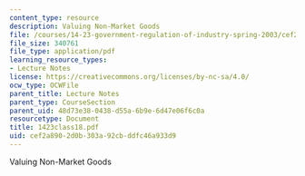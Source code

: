 ```yaml
---
content_type: resource
description: Valuing Non-Market Goods
file: /courses/14-23-government-regulation-of-industry-spring-2003/cef2a8902d0b303a92cbddfc46a933d9_1423class18.pdf
file_size: 340761
file_type: application/pdf
learning_resource_types:
- Lecture Notes
license: https://creativecommons.org/licenses/by-nc-sa/4.0/
ocw_type: OCWFile
parent_title: Lecture Notes
parent_type: CourseSection
parent_uid: 48d73e38-0438-d55a-6b9e-6d47e06f6c0a
resourcetype: Document
title: 1423class18.pdf
uid: cef2a890-2d0b-303a-92cb-ddfc46a933d9
---
```

Valuing Non-Market Goods